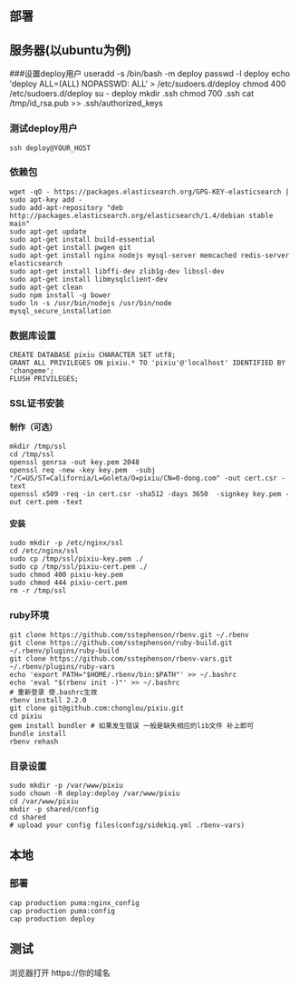 部署
---------
## 服务器(以ubuntu为例)

###设置deploy用户
    useradd -s /bin/bash -m deploy
    passwd -l deploy
    echo 'deploy ALL=(ALL) NOPASSWD: ALL' > /etc/sudoers.d/deploy
    chmod 400 /etc/sudoers.d/deploy
    su - deploy
    mkdir .ssh
    chmod 700 .ssh
    cat /tmp/id_rsa.pub >> .ssh/authorized_keys

### 测试deploy用户
    ssh deploy@YOUR_HOST

### 依赖包

    wget -qO - https://packages.elasticsearch.org/GPG-KEY-elasticsearch | sudo apt-key add -
    sudo add-apt-repository "deb http://packages.elasticsearch.org/elasticsearch/1.4/debian stable main"
    sudo apt-get update
    sudo apt-get install build-essential
    sudo apt-get install pwgen git
    sudo apt-get install nginx nodejs mysql-server memcached redis-server elasticsearch
    sudo apt-get install libffi-dev zlib1g-dev libssl-dev
    sudo apt-get install libmysqlclient-dev
    sudo apt-get clean
    sudo npm install -g bower
    sudo ln -s /usr/bin/nodejs /usr/bin/node
    mysql_secure_installation

### 数据库设置
    CREATE DATABASE pixiu CHARACTER SET utf8;
    GRANT ALL PRIVILEGES ON pixiu.* TO 'pixiu'@'localhost' IDENTIFIED BY 'changeme';
    FLUSH PRIVILEGES;

### SSL证书安装
#### 制作（可选）

    mkdir /tmp/ssl
    cd /tmp/ssl
    openssl genrsa -out key.pem 2048 
    openssl req -new -key key.pem  -subj "/C=US/ST=California/L=Goleta/O=pixiu/CN=0-dong.com" -out cert.csr -text 
    openssl x509 -req -in cert.csr -sha512 -days 3650  -signkey key.pem -out cert.pem -text


#### 安装

    sudo mkdir -p /etc/nginx/ssl
    cd /etc/nginx/ssl
    sudo cp /tmp/ssl/pixiu-key.pem ./
    sudo cp /tmp/ssl/pixiu-cert.pem ./
    sudo chmod 400 pixiu-key.pem
    sudo chmod 444 pixiu-cert.pem
    rm -r /tmp/ssl

### ruby环境

    git clone https://github.com/sstephenson/rbenv.git ~/.rbenv
    git clone https://github.com/sstephenson/ruby-build.git ~/.rbenv/plugins/ruby-build
    git clone https://github.com/sstephenson/rbenv-vars.git ~/.rbenv/plugins/ruby-vars
    echo 'export PATH="$HOME/.rbenv/bin:$PATH"' >> ~/.bashrc
    echo 'eval "$(rbenv init -)"' >> ~/.bashrc
    # 重新登录 使.bashrc生效
    rbenv install 2.2.0
    git clone git@github.com:chonglou/pixiu.git
    cd pixiu
    gem install bundler # 如果发生错误 一般是缺失相应的lib文件 补上即可
    bundle install
    rbenv rehash

### 目录设置
    sudo mkdir -p /var/www/pixiu
    sudo chown -R deploy:deploy /var/www/pixiu
    cd /var/www/pixiu
    mkdir -p shared/config
    cd shared
    # upload your config files(config/sidekiq.yml .rbenv-vars)


## 本地
### 部署
    cap production puma:nginx_config
    cap production puma:config
    cap production deploy


## 测试
浏览器打开 https://你的域名
